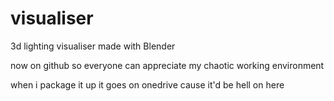 # visualiser
3d lighting visualiser made with Blender

now on github so everyone can appreciate my chaotic working environment

when i package it up it goes on onedrive cause it'd be hell on here
